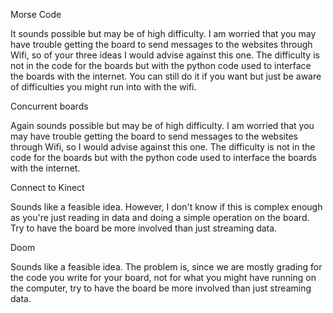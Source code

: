 Morse Code	

It sounds possible but may be of high difficulty. I am worried that you may have trouble getting the board to send messages to the websites through Wifi, so of your three ideas I would advise against this one. The difficulty is not in the code for the boards but with the python code used to interface the boards with the internet. You can still do it if you want but just be aware of difficulties you might run into with the wifi.	

Concurrent boards	

Again sounds possible but may be of high difficulty. I am worried that you may have trouble getting the board to send messages to the websites through Wifi, so I would advise against this one. The difficulty is not in the code for the boards but with the python code used to interface the boards with the internet.	

Connect to Kinect	

Sounds like a feasible idea. However, I don't know if this is complex enough as you're just reading in data and doing a simple operation on the board. Try to have the board be more involved than just streaming data.


Doom	

Sounds like a feasible idea. The problem is, since we are mostly grading for the code you write for your board, not for what you might have running on the computer, try to have the board be more involved than just streaming data.				

